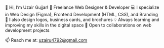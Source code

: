 👋 Hi, I’m Uzair Gujjar!
🚀 Freelance Web Designer & Developer
💻 I specialize in Web Design (Figma), Frontend Development (HTML, CSS), and Branding
🎨 I also design logos, business cards, and brochures
💡 Always learning and improving my skills in the digital space
🤝 Open to collaborations on web development projects

📫 Reach me at: uzairu4792@gmail.com
<!---
uzairgujjar9/uzairgujjar9 is a ✨ special ✨ repository because its `README.md` (this file) appears on your GitHub profile.
You can click the Preview link to take a look at your changes.
--->
